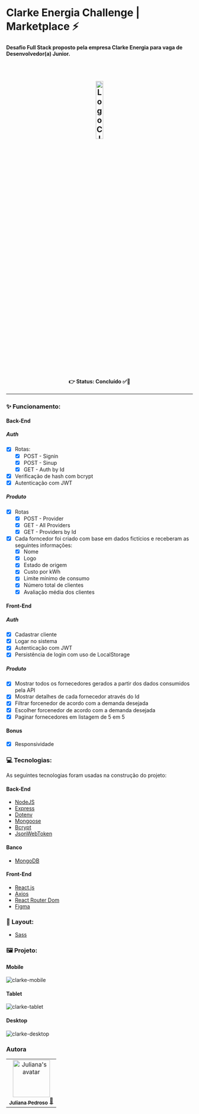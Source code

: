 # Clarke Energia Challenge | Marketplace ⚡
#### Desafio Full Stack proposto pela empresa Clarke Energia para vaga de Desenvolvedor(a) Junior.
<br />

<h2 align='center'>
<img src="https://images.crunchbase.com/image/upload/c_lpad,f_auto,q_auto:eco,dpr_1/qitlanrinbwjzrjbumgd" width="20%" alt="Logo Clarke"/>
</h2>

<h4 align='center'>
👉 Status: Concluído ✅👏
</h4>
<hr />

### ✨ Funcionamento:
#### Back-End
##### Auth
- [x] Rotas:
  - [x] POST - Signin
  - [x] POST - Sinup 
  - [x] GET - Auth by Id 
- [x] Verificação de hash com bcrypt
- [x] Autenticação com JWT

##### Produto
- [x] Rotas
  - [x] POST - Provider
  - [x] GET - All Providers
  - [x] GET - Providers by Id
- [x] Cada forncedor foi criado com base em dados fictícios e receberam as seguintes informações:
  - [x] Nome
  - [x] Logo
  - [x] Estado de origem
  - [x] Custo por kWh
  - [x] Limite mínimo de consumo
  - [x] Número total de clientes
  - [x] Avaliação média dos clientes

#### Front-End
##### Auth
- [x] Cadastrar cliente
- [x] Logar no sistema
- [x] Autenticação com JWT 
- [x] Persistência de login com uso de LocalStorage

##### Produto
- [x] Mostrar todos os fornecedores gerados a partir dos dados consumidos pela API
- [x] Mostrar detalhes de cada fornecedor através do Id
- [x] Filtrar forcenedor de acordo com a demanda desejada
- [x] Escolher forcenedor de acordo com a demanda desejada
- [x] Paginar fornecedores em listagem de 5 em 5

#### Bonus
- [x] Responsividade

### 💻 Tecnologias:
As seguintes tecnologias foram usadas na construção do projeto:
#### Back-End
- [NodeJS](https://nodejs.org/en/)
- [Express](https://expressjs.com/)
- [Dotenv](https://www.npmjs.com/package/dotenv)
- [Mongoose](https://www.npmjs.com/package/mongoose)
- [Bcrypt](https://www.npmjs.com/package/bcrypt)
- [JsonWebToken](https://www.npmjs.com/package/jsonwebtoken)

#### Banco
- [MongoDB](https://www.mongodb.com/pt-br/1)
#### Front-End
- [React.js](https://pt-br.reactjs.org/)
- [Axios](https://www.npmjs.com/package/axios)
- [React Router Dom](https://www.npmjs.com/package/react-router-dom)
- [Figma](https://www.figma.com)

### 🎨 Layout:
- [Sass](https://www.npmjs.com/package/sass)

### 🖼 Projeto:
#### Mobile
![clarke-mobile](https://user-images.githubusercontent.com/68782453/152094657-edd51fc0-26f9-4362-b854-9871bcae51a1.gif)

#### Tablet
![clarke-tablet](https://user-images.githubusercontent.com/68782453/152094970-8a59dfaa-0174-4ab0-a1d4-8483d1afedfc.gif)

#### Desktop
![clarke-desktop](https://user-images.githubusercontent.com/68782453/152176201-b0a9eba5-eabd-4622-94ac-8fe473bfc2bc.gif)
### Autora

<table>
  <tr>
    </td>
    <td align="center"><a href="https://www.linkedin.com/in/julianacristinapedroso/">
    <img src="https://avatars.githubusercontent.com/u/68782453?v=4" width="100px" alt="Juliana's avatar"/>
    <br />
    <sub><b>Juliana Pedroso</b></sub></a> <a href="https://github.com/belatoledo">🌻</a></sub><br /></td>     
</table>
